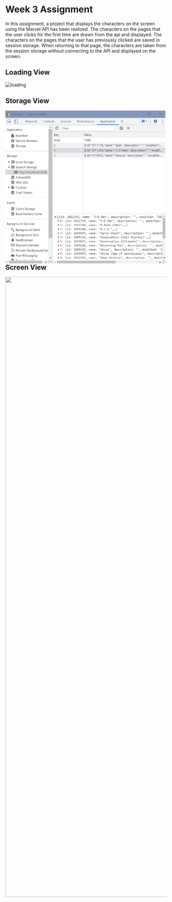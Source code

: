 # Week 3 Assignment
In this assignment, a project that displays the characters on the screen using the Marvel API has been realized. The characters on the pages that the user clicks for the first time are drawn from the api and displayed. The characters on the pages that the user has previously clicked are saved in session storage. When returning to that page, the characters are taken from the session storage without connecting to the API and displayed on the screen.

## Loading View
![loading](loadingView.png)

## Storage View
<img src="storage.png" align="left" height="477" width="500" >  

## Screen View
<img src="screenView.png" align="left" height="1936" width="800" >
